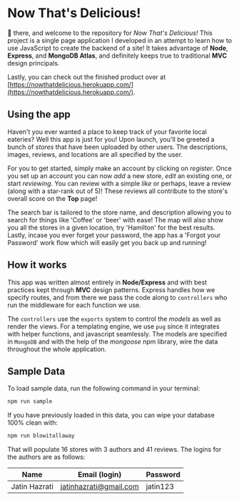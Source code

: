# Now That's Delicious!

👋 there, and welcome to the repository for _Now That's Delicious!_ This project is a single page application I developed in an attempt to learn how to use JavaScript to create the backend of a site! It takes advantage of **Node**, **Express**, and **MongoDB Atlas**, and definitely keeps true to traditional **MVC** design principals.

Lastly, you can check out the finished product over at [https://nowthatdelicious.herokuapp.com/](https://nowthatdelicious.herokuapp.com/).

## Using the app

Haven't you ever wanted a place to keep track of your favorite local eateries? Well this app is just for you! Upon launch, you'll be greeted a bunch of _stores_ that have been uploaded by other users. The descriptions, images, reviews, and locations are all specified by the user.

For you to get started, simply make an account by clicking on _register_. Once you set up an account you can now _add_ a new store, _edit_ an existing one, or start _reviewing_. You can review with a simple _like_ or perhaps, leave a review (along with a star-rank out of 5)! These reviews all contribute to the store's overall score on the **Top** page!

The search bar is tailored to the store name, and description allowing you to search for things like 'Coffee' or 'beer' with ease! The map will also show you all the stores in a given location, try 'Hamilton' for the best results. Lastly, incase you ever forget your password, the app has a 'Forgot your Password' work flow which will easily get you back up and running!

## How it works

This app was written almost entirely in **Node/Express** and with best practices kept through **MVC** design patterns. Express handles how we specify routes, and from there we pass the code along to `controllers` who run the middleware for each function we use.

The `controllers` use the `exports` system to control the _models_ as well as render the views. For a templating engine, we use `pug` since it integrates with helper functions, and javascript seamlessly. The models are specified in `MongoDB` and with the help of the _mongoose_ npm library, wire the data throughout the whole application.

## Sample Data

To load sample data, run the following command in your terminal:

```bash
npm run sample
```

If you have previously loaded in this data, you can wipe your database 100% clean with:

```bash
npm run blowitallaway
```

That will populate 16 stores with 3 authors and 41 reviews. The logins for the authors are as follows:

| Name          | Email (login)          | Password |
| ------------- | ---------------------- | -------- |
| Jatin Hazrati | jatinhazrati@gmail.com | jatin123 |
